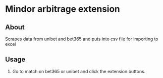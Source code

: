 # Mindor arbitrage extension

## About

Scrapes data from unibet and bet365 and puts into csv file for importing to excel

## Usage

1. Go to match on bet365 or unibet and click the extension buttons.
